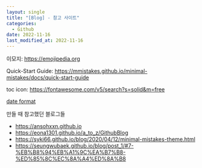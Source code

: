 ```yaml
---
layout: single
title: "[Blog] - 참고 사이트"
categories:
  - Github
date: 2022-11-16
last_modified_at: 2022-11-16 
---
```





이모지: <https://emojipedia.org>

Quick-Start Guide: <https://mmistakes.github.io/minimal-mistakes/docs/quick-start-guide>

toc icon: <https://fontawesome.com/v5/search?s=solid&m=free>

[date format](https://www.webisland.agency/blog/how-to-format-dates-in-jekyll)

만들 때 참고했던 블로그들  
- <https://ansohxxn.github.io>  
- <https://eona1301.github.io/a_to_z/GithubBlog>  
- <https://syki66.github.io/blog/2020/04/12/minimal-mistakes-theme.html>  
- <https://seungwubaek.github.io/blog/post_1/#7-%EB%B8%94%EB%A1%9C%EA%B7%B8-%ED%85%8C%EC%8A%A4%ED%8A%B8>
